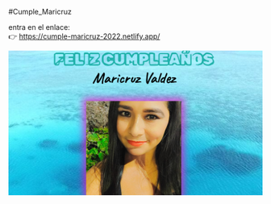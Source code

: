 #Cumple_Maricruz

entra en el enlace:  
👉 https://cumple-maricruz-2022.netlify.app/

![Alt text](image.png)